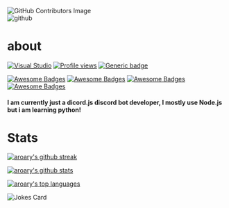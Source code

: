 ![GitHub Contributors Image](https://contrib.rocks/image?repo=aroary/aroary) <br>
![github](https://camo.githubusercontent.com/70a9fdda3ecdbeda1a5a90bc185b2a301121422bb2280316a7ffb64d2e47b738/68747470733a2f2f696d672e736869656c64732e696f2f62616467652f6769746875622d3243324333303f7374796c653d666c61742d737175617265266c6f676f3d676974687562266c6f676f436f6c6f723d7768697465266c6162656c436f6c6f723d313831373137)
# about
[![Visual Studio](https://img.shields.io/badge/--6C33AF?logo=visual%20studio)](https://visualstudio.microsoft.com/)
[![Profile views](https://gpvc.arturio.dev/aroary)](https://github.com/aroary)
[![Generic badge](https://img.shields.io/badge/status-student-white.svg)](https://shields.io/)
<!-- Languages -->
<!-- [![Generic badge](https://img.shields.io/badge/<SUBJECT>-<STATUS>-<COLOR>.svg)](https://shields.io/) -->
[![Awesome Badges](https://img.shields.io/badge/language-javascript-yellow.svg)](https://github.com/Naereen/badges)
[![Awesome Badges](https://img.shields.io/badge/language-python-blue.svg)](https://github.com/Naereen/badges)
[![Awesome Badges](https://img.shields.io/badge/language-html-red.svg)](https://github.com/Naereen/badges)
[![Awesome Badges](https://img.shields.io/badge/language-css-cyan.svg)](https://github.com/Naereen/badges)
<!-- [![Awesome Badges](https://img.shields.io/badge/language-markdown-darkblue.svg)](https://github.com/Naereen/badges) -->
<!-- [![Awesome Badges](https://img.shields.io/badge/language-sql-pink.svg)](https://github.com/Naereen/badges) -->
<!-- [![Awesome Badges](https://img.shields.io/badge/language-php-purple.svg)](https://github.com/Naereen/badges) -->
#### I am currently just a dicord.js discord bot developer, I mostly use Node.js but i am learning python!
# Stats

<!-- [![Stargazers over time](https://starchart.cc/aroary/badges.svg)](https://starchart.cc/Naereen/badges) -->

<!-- [![Ryo-ma's github trophy](https://github-profile-trophy.vercel.app/?username=aroary&row=1)](https://github.com/ryo-ma/github-profile-trophy) -->

[![aroary's github streak](https://github-readme-streak-stats.herokuapp.com/?user=aroary&theme=blue-green)](https://github.com/aroary/github-readme-streak-stats)

[![aroary's github stats](https://github-readme-stats.vercel.app/api?username=aroary&theme=blue-green)](https://github.com/aroary/github-readme-stats)

[![aroary's top languages](https://github-readme-stats.vercel.app/api/top-langs/?username=aroary&theme=blue-green)](https://github.com/aroary/github-readme-stats)

<!-- [![Sparkline](https://stars.medv.io/aroary/badges.svg)](https://stars.medv.io/Naereen/badges) -->

![Jokes Card](https://readme-jokes.vercel.app/api)

